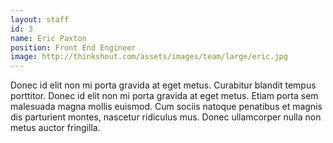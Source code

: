 ```yaml
---
layout: staff
id: 3
name: Eric Paxton
position: Front End Engineer
image: http://thinkshout.com/assets/images/team/large/eric.jpg
---
```


Donec id elit non mi porta gravida at eget metus. Curabitur blandit tempus porttitor. Donec id elit non mi porta gravida at eget metus. Etiam porta sem malesuada magna mollis euismod. Cum sociis natoque penatibus et magnis dis parturient montes, nascetur ridiculus mus. Donec ullamcorper nulla non metus auctor fringilla.
